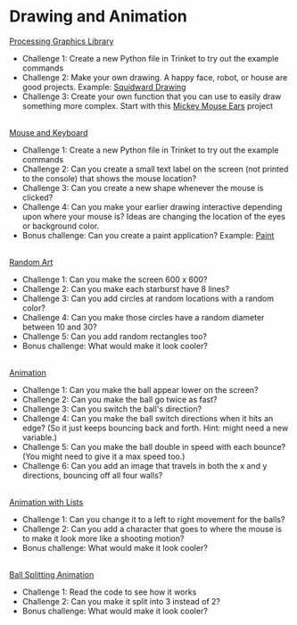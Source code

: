 # Drawing and Animation


[Processing Graphics Library](processing%20intro.md)
- Challenge 1: Create a new Python file in Trinket to try out the example commands
- Challenge 2: Make your own drawing. A happy face, robot, or house are good projects. Example: [Squidward Drawing](https://trinket.io/python/58b4d9d057)
- Challenge 3: Create your own function that you can use to easily draw something more complex. Start with this [Mickey Mouse Ears](https://trinket.io/library/trinkets/0872428a92) project
<br><br>

[Mouse and Keyboard](mouse%20and%20keyboard.md)
- Challenge 1: Create a new Python file in Trinket to try out the example commands
- Challenge 2: Can you create a small text label on the screen (not printed to the console) that shows the mouse location?
- Challenge 3: Can you create a new shape whenever the mouse is clicked?
- Challenge 4: Can you make your earlier drawing interactive depending upon where your mouse is? Ideas are changing the location of the eyes or background color.
- Bonus challenge: Can you create a paint application? Example: [Paint](https://trinket.io/library/trinkets/f083bab647)
<br><br>

[Random Art](https://trinket.io/library/trinkets/3a0ad9e3a6)
- Challenge 1: Can you make the screen 600 x 600?
- Challenge 2: Can you make each starburst have 8 lines?
- Challenge 3: Can you add circles at random locations with a random color?
- Challenge 4: Can you make those circles have a random diameter between 10 and 30?
- Challenge 5: Can you add random rectangles too?
- Bonus challenge: What would make it look cooler?
<br><br>

[Animation](https://trinket.io/library/trinkets/2081273daf)
- Challenge 1: Can you make the ball appear lower on the screen?
- Challenge 2: Can you make the ball go twice as fast?
- Challenge 3: Can you switch the ball's direction?
- Challenge 4: Can you make the ball switch directions when it hits an edge? (So it just keeps bouncing back and forth. Hint: might need a new variable.)
- Challenge 5: Can you make the ball double in speed with each bounce? (You might need to give it a max speed too.)
- Challenge 6: Can you add an image that travels in both the x and y directions, bouncing off all four walls?
<br><br>

[Animation with Lists](https://trinket.io/library/trinkets/cfa17d968e)
- Challenge 1: Can you change it to a left to right movement for the balls?
- Challenge 2: Can you add a character that goes to where the mouse is to make it look more like a shooting motion?
- Bonus challenge: What would make it look cooler?
<br><br>

[Ball Splitting Animation](https://trinket.io/library/trinkets/13aab8492f)
- Challenge 1: Read the code to see how it works
- Challenge 2: Can you make it split into 3 instead of 2?
- Bonus challenge: What would make it look cooler?
<br><br>

